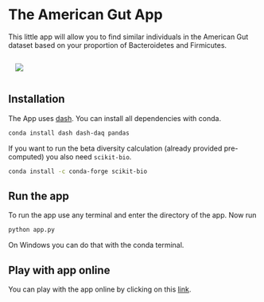 # The American Gut App

This little app will allow you to find similar individuals in the American
Gut dataset based on your proportion of Bacteroidetes and Firmicutes.

<img src="demo.gif" style="max-width: 320px; margin: 1em">

## Installation

The App uses [dash](https://plot.ly/products/dash/). You can install all
dependencies with conda.

```bash
conda install dash dash-daq pandas
```

If you want to run the beta diversity calculation (already provided pre-computed)
you also need `scikit-bio`.

```bash
conda install -c conda-forge scikit-bio
```

## Run the app

To run the app use any terminal and enter the directory of the app. Now run

```bash
python app.py
```

On Windows you can do that with the conda terminal.

## Play with app online

You can play with the app online by clicking on this [link](https://american-gut.herokuapp.com/).



